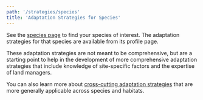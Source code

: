 ```yaml
---
path: '/strategies/species'
title: 'Adaptation Strategies for Species'
---
```


<content-header icon="shorebirds" title="Adaptation Strategies for Species"></content-header>

See the [species page](/species) to find your species of interest. The adaptation strategies for that species are available from its profile page.

These adaptation strategies are not meant to be comprehensive, but are a starting point to help in the development of more comprehensive adaptation strategies that include knowledge of site-specific factors and the expertise of land managers.

You can also learn more about [cross-cutting adaptation strategies](/strategies/crosscutting) that are more generally applicable across species and habitats.
